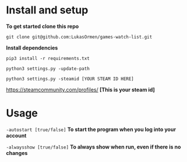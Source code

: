 # Install and setup

**To get started clone this repo**

`git clone git@github.com:LukasOrmen/games-watch-list.git`







**Install dependencies**

`pip3 install -r requirements.txt`

`python3 settings.py -update-path`

`python3 settings.py -steamid [YOUR STEAM ID HERE]`

https://steamcommunity.com/profiles/ **[This is your steam id]**
# Usage
`-autostart [true/false]` **To start the program when you log into your account**

`-alwaysshow [true/false]` **To always show when run, even if there is no changes**
